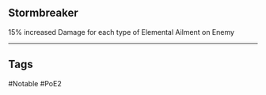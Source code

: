 ## Stormbreaker
15% increased Damage for each type of Elemental Ailment on Enemy

---
## Tags
#Notable
#PoE2
